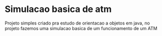 # Simulacao basica de atm
 Projeto simples criado pra estudo de orientacao a objetos em java, no projeto fazemos uma simulacao basica de um funcionamento de um ATM
